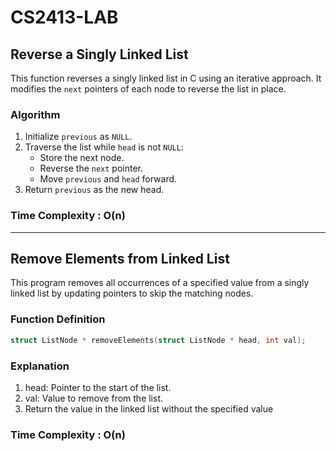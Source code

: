 # **CS2413-LAB**

## **Reverse a Singly Linked List**

This function reverses a singly linked list in C using an iterative approach. It modifies the `next` pointers of each node to reverse the list in place.

### **Algorithm**

1. Initialize `previous` as `NULL`.
2. Traverse the list while `head` is not `NULL`:
   - Store the next node.
   - Reverse the `next` pointer.
   - Move `previous` and `head` forward.
3. Return `previous` as the new head.

### **Time Complexity**  : **O(n)**  

---

## **Remove Elements from Linked List**

This program removes all occurrences of a specified value from a singly linked list by updating pointers to skip the matching nodes.

### **Function Definition**

```c
struct ListNode * removeElements(struct ListNode * head, int val);
```

### **Explanation**


1) head: Pointer to the start of the list.
2) val: Value to remove from the list.
3) Return the value in the linked list without the specified value

### **Time Complexity** : **O(n)**


